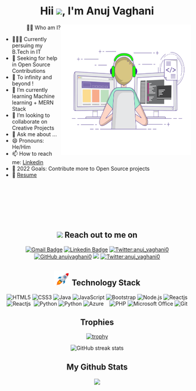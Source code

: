 
  <h1 align="center">Hii <img src="https://github.com/TheDudeThatCode/TheDudeThatCode/blob/master/Assets/Hi.gif" width="29px">, I'm Anuj Vaghani</h1>
 
 <a href="https://github.com/anujvaghani0"><img align="right" src="Developer.gif" style="width: 350px; height: 350px;"/></a> 
<p align="right">👨‍💻 Who am I?</p>

<!--  <samp><b>I am in IT Engineering. In which I am a good MERN Full Stack Developer, Programming(C, Java, Python), machine learning, and data analytics, in which i am learning more.I’ve Always Sought Out Opportunities And Challenges That Are Meaningful To Me. Although My Professional Path Has Taken Many Twists And Turns I've Never Stopped Engaging My Passion To Help Others And Solve Problems.As Data Analytics, I Enjoy Using My Obsessive Attention To Detail, My Unequivocal Love For Making Things, And My Mission-Driven Work Ethic To Literally Change The World.</samp></b> -->
<!--    <a href="https://github.com/anujvaghani0"><img src="hello.gif"style="width: 200px; height: 200px;"/></a>  -->
- 👨🏻‍🎓 Currently persuing my B.Tech in IT
- 🤝 Seeking for help in Open Source Contributions 
- 🚀 To infinity and beyond !
- 🌱 I’m currently learning Machine learning + MERN Stack
- 👯 I’m looking to collaborate on Creative Projects
- 💬 Ask me about ...
- 😄 Pronouns: He/Him
- 📫 How to reach me: [Linkedin](https://www.linkedin.com/in/anuj-vaghani-3495b51b7)
- 🥅 2022 Goals: Contribute more to Open Source projects
- 📝 [Resume](https://1drv.ms/b/s!AnsTV21m3GlEg7ALq6forUvrqaV77Q)
<br>
<br>
<br>
<h2 align="center"> <img src="https://user-images.githubusercontent.com/53649201/99296951-8ef68900-286d-11eb-9bf3-fdb6cf13b585.gif" height="32px" style="padding-top: 50px;"> Reach out to me on </h2>
<!-- **anujvaghani0/anujvaghani0** is a ✨ _special_ ✨ repository because its `README.md` (this file) appears on your GitHub profile. -->
<div align="center">
<!--   <a href="https://twitter.com/anuj_vaghani0">
    <img src="https://img.shields.io/badge/Twitter-1DA1F2?style=for-the-badge&logo=twitter&logoColor=white" alt="Twitter">
  </a> -->
<!--   <a href="https://www.facebook.com/anujvaghani0">
    <img src="https://img.shields.io/badge/Facebook-1877F2?style=for-the-badge&logo=facebook&logoColor=white" alt="Facebook">
  </a>
  <a href="https://dev.to/anujvaghani0">
    <img src="https://img.shields.io/badge/dev.to-0A0A0A?style=for-the-badge&logo=dev.to&logoColor=white" alt="Dev.to">
  </a> -->
 
 [![Gmail Badge](https://img.shields.io/badge/-anujvaghani0@gmail.com-c14438?style=flat-square&logo=Gmail&logoColor=white&link=mailto:anujvaghani0@gmail.com)](mailto:anujvaghani0@gmail.com)
 [![Linkedin Badge](https://img.shields.io/badge/anuj-vaghani-blue?style=flat-square&logo=Linkedin&logoColor=white&link=https://www.linkedin.com/in/anuj-vaghani-3495b51b7)](https://www.linkedin.com/in/anuj-vaghani-3495b51b7)
 [![Twitter:anuj_vaghani0](https://img.shields.io/twitter/follow/anuj_vaghani0?style=flat-square)](https://twitter.com/anuj_vaghani0)
[![GitHub anujvaghani0](https://img.shields.io/github/followers/anujvaghani0?label=follow%20github&style=flat-square)](https://github.com/anujvaghani0)
![](https://komarev.com/ghpvc/?username=anujvaghani0&color=green)
  [![Twitter:anuj_vaghani0](https://img.shields.io/badge/dev.to-anujvaghani0?style=for-the-badge&logo=devdotto&logoColor=white)](https://dev.to/anujvaghani0)
 
</div>



<!-- ## My Skills 🎓 -->
<h2 align="center"> <img src="./rocket.gif" height="40px"> Technology Stack</h2>
<!-- <a href="https://github.com/404"><img src="https://user-images.githubusercontent.com/73097560/115834477-dbab4500-a447-11eb-908a-139a6edaec5c.gif"></a> -->
<div align="center">
  <img src="https://img.shields.io/badge/HTML5-E34F26?style=for-the-badge&logo=html5&logoColor=white" alt="HTML5">
  <img src="https://img.shields.io/badge/CSS3-1572B6?style=for-the-badge&logo=css3&logoColor=white" alt="CSS3">
    <img src="https://img.shields.io/badge/Java-ED8B00?style=for-the-badge&logo=java&logoColor=white" alt="Java">
  <img src="https://img.shields.io/badge/JavaScript-323330?style=for-the-badge&logo=javascript&logoColor=F7DF1E" alt="JavaScript">
  <img src="https://img.shields.io/badge/Bootstrap-563D7C?style=for-the-badge&logo=bootstrap&logoColor=white" alt="Bootstrap">
  <img src="https://img.shields.io/badge/Node.js-43853D?style=for-the-badge&logo=node.js&logoColor=white" alt="Node.js">
   <img src="https://img.shields.io/badge/React-20232A?style=for-the-badge&logo=react&logoColor=61DAFB" alt="Reactjs">
     <img src="https://img.shields.io/badge/Express.js-000000?style=for-the-badge&logo=express&logoColor=white" alt="Reactjs">
   <img src="https://img.shields.io/badge/MongoDB-4EA94B?style=for-the-badge&logo=mongodb&logoColor=white" alt="">
  <img src="https://img.shields.io/badge/Python-3776AB?style=for-the-badge&logo=python&logoColor=white" alt="Python">
    <img src="https://img.shields.io/badge/Flask-000000?style=for-the-badge&logo=flask&logoColor=white" alt="Python">
  <img src="https://img.shields.io/badge/microsoft%20azure-0089D6?style=for-the-badge&logo=microsoft-azure&logoColor=white" alt="Azure">
  <img src="https://img.shields.io/badge/MySQL-005C84?style=for-the-badge&logo=mysql&logoColor=white" alt="">
  <img src="https://img.shields.io/badge/Numpy-777BB4?style=for-the-badge&logo=numpy&logoColor=white" alt="">
  <img src="https://img.shields.io/badge/Pandas-2C2D72?style=for-the-badge&logo=pandas&logoColor=white" alt="">
  <img src="https://img.shields.io/badge/PHP-777BB4?style=for-the-badge&logo=php&logoColor=white" alt="PHP">
  <img src="https://img.shields.io/badge/Microsoft_Office-D83B01?style=for-the-badge&logo=microsoft-office&logoColor=white" alt="Microsoft Office">
  <img src="https://img.shields.io/badge/Git-F05032?style=for-the-badge&logo=git&logoColor=white" alt="Git">

</div>
 <h2 align="center">Trophies</h2>
<div align="center">
    
[![trophy](https://github-profile-trophy.vercel.app/?username=anujvaghani0)](https://github.com/ryo-ma/github-profile-trophy)
</div>
<!-- 
<a href="https://github.com/404"><img src="https://user-images.githubusercontent.com/73097560/115834477-dbab4500-a447-11eb-908a-139a6edaec5c.gif"></a>
                                 <div align="center">
 <img width="25%" align="center" src="https://profile-counter.glitch.me/{anujvaghani0}/count.svg" />  -->
 </div>
<div align="center">
    
![GitHub streak stats](https://github-readme-streak-stats.herokuapp.com/?user=anujvaghani0)  
</div>

<!-- <h2 align="center">Tech Toolbox🧰</h2>
<p align="left">
<img src="https://github.com/prathimacode-hub/prathimacode-hub/blob/main/TechStack/Git.png" alt="Git" width="40" height="40"/>
<img src="https://github.com/prathimacode-hub/prathimacode-hub/blob/main/TechStack/Github.png" alt="GitHub" width="40" height="40"/>

<img src="https://github.com/prathimacode-hub/prathimacode-hub/blob/main/TechStack/Visual%20Studio%20Code.png" alt="Visual Studio Code" width="40" height="40"/>
<img src="https://github.com/prathimacode-hub/prathimacode-hub/blob/main/TechStack/Colab.png" alt="Google Colab" width="40" height="40"/>
<img src="https://github.com/prathimacode-hub/prathimacode-hub/blob/main/TechStack/Jupyter.png" alt="Jupyter" width="40" height="40"/>
<img src="https://github.com/prathimacode-hub/prathimacode-hub/blob/main/TechStack/Pycharm.png" alt="Pycharm" width="40" height="40"/>
<img src="https://github.com/prathimacode-hub/prathimacode-hub/blob/main/TechStack/Numpy.png" alt="Numpy" width="40" height="40"/>
<img src="https://github.com/prathimacode-hub/prathimacode-hub/blob/main/TechStack/Pandas.png" alt="Pandas" width="40" height="40"/>
<img src="https://github.com/prathimacode-hub/prathimacode-hub/blob/main/TechStack/TensorFlow.png" alt="TensorFlow" width="40" height="40"/>
<img src="https://github.com/prathimacode-hub/prathimacode-hub/blob/main/TechStack/OpenCV.jpg" alt="OpenCV" width="40" height="40"/>

<img src="https://github.com/prathimacode-hub/prathimacode-hub/blob/main/TechStack/IoT.jpg" alt="IoT" width="40" height="40"/>
<img src="https://github.com/prathimacode-hub/prathimacode-hub/blob/main/TechStack/Arduino.png" alt="Arduino" width="40" height="40"/>
<img src="https://github.com/prathimacode-hub/prathimacode-hub/blob/main/TechStack/Raspberry.png" alt="Raspberry Pi" width="40" height="40"/>
 
<img src="https://github.com/prathimacode-hub/prathimacode-hub/blob/main/TechStack/KeilUVision.png" alt="KeilUVision" width="40" height="40"/>
<img src="https://github.com/prathimacode-hub/prathimacode-hub/blob/main/TechStack/DocklightScripting.png" alt="Docklight Scripting" width="40" height="40"/>


<img src="https://github.com/prathimacode-hub/prathimacode-hub/blob/main/TechStack/Google-Cloud.png" alt="Google Cloud" width="40" height="40"/>
<img src="https://github.com/prathimacode-hub/prathimacode-hub/blob/main/TechStack/Azure.png" alt="Azure" width="40" height="40"/>
<img src="https://github.com/prathimacode-hub/prathimacode-hub/blob/main/TechStack/AWS.png" alt="AWS" width="40" height="40"/>

<img src="https://github.com/prathimacode-hub/prathimacode-hub/blob/main/TechStack/Firebase.png" alt="Firebase" width="40" height="40"/>
<img src="https://github.com/prathimacode-hub/prathimacode-hub/blob/main/TechStack/Heroku.png" alt="Heroku" width="40" height="40"/>

<img src="https://github.com/prathimacode-hub/prathimacode-hub/blob/main/TechStack/Linux.png" alt="Linux" width="40" height="40"/>
 -->
<h2 align="center"> My Github Stats</h2>

<!-- <a href="https://github.com/anujvaghani0/github-readme-stats"><img align="center" src="https://github-readme-stats.vercel.app/api?username=anujvaghani0&show_icons=true&include_all_commits=true&theme=buefy&hide_border=true" alt="anujvaghani0's github stats" /></a> -->
<div align="center">
<a href="https://github.com/anujvaghani0/github-readme-stats"><img align="center" src="https://github-readme-stats.vercel.app/api/top-langs/?username=anujvaghani0&layout=compact&theme=buefy&hide_border=true" /></a>
</div>



<!-- Here are some ideas to get you started:

- 🔭 I’m currently working on ...
- 🌱 I’m currently learning ...
- 👯 I’m looking to collaborate on ...
- 🤔 I’m looking for help with ...
- 💬 Ask me about ...
- 📫 How to reach me: ...
- 😄 Pronouns: ...
- ⚡ Fun fact: ...
 -->
